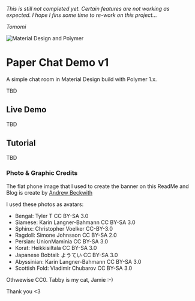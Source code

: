 *This is still not completed yet. Certain features are not working as expected. I hope I fins some time to re-work on this project...*

*Tomomi*

![Material Design and Polymer](http://pubnub.com/blog/wp-content/uploads/2015/01/paper-chat-cover.png "Material Design and Polymer")

# Paper Chat Demo v1

A simple chat room in Material Design build with Polymer 1.x.

TBD

## Live Demo

TBD

## Tutorial

TBD

### Photo & Graphic Credits

The flat phone image that I used to create the banner on this ReadMe and Blog is create by [Andrew Beckwith](https://dribbble.com/shots/1093397-Flat-Phones-PSD-Freebie?list=users&offset=13)

I used these photos as avatars:

- Bengal: Tyler T CC BY-SA 3.0
- Siamese: Karin Langner-Bahmann CC BY-SA 3.0
- Sphinx: Christopher Voelker CC-BY-3.0
- Ragdoll: Simone Johnsson CC BY-SA 2.0
- Persian: UnionMaminia CC BY-SA 3.0
- Korat: Heikkisiltala CC BY-SA 3.0
- Japanese Bobtail: ようてい  CC BY-SA 3.0
- Abyssinian: Karin Langner-Bahmann CC BY-SA 3.0
- Scottish Fold: Vladimir Chubarov CC BY-SA 3.0

Othwewise CC0. Tabby is my cat, Jamie :-)

Thank you <3



[polymer]: https://www.polymer-project.org
[md]: http://www.google.com/design/spec/material-design/introduction.html
[pubnub]: http://www.pubnub.com/docs/javascript/javascript-sdk.html

[blog]: http://www.pubnub.com/blog/creating-a-polymer-chat-app-with-material-design/
